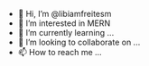 - 👋 Hi, I’m @libiamfreitesm
- 👀 I’m interested in MERN
- 🌱 I’m currently learning ...
- 💞️ I’m looking to collaborate on ...
- 📫 How to reach me ...

<!---
libiamfreitesm/libiamfreitesm is a ✨ special ✨ repository because its `README.md` (this file) appears on your GitHub profile.
You can click the Preview link to take a look at your changes.
--->
